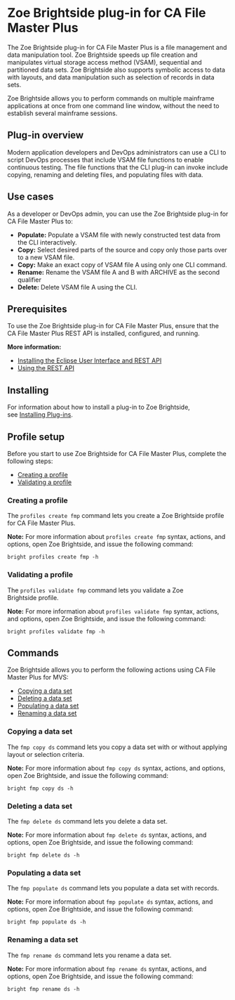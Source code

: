 # Zoe Brightside plug-in for CA File Master Plus

The Zoe Brightside plug-in for CA File Master Plus is a file management
and data manipulation tool. Zoe Brightside speeds up file creation and
manipulates virtual storage access method (VSAM), sequential and
partitioned data sets. Zoe Brightside also supports symbolic access to
data with layouts, and data manipulation such as selection of records in
data sets.

Zoe Brightside allows you to perform commands on multiple mainframe
applications at once from one command line window, without the need to
establish several mainframe sessions.

## Plug-in overview

Modern application developers and DevOps administrators can use a CLI to script DevOps processes that include VSAM file functions to enable continuous testing. The file functions that the CLI plug-in can invoke include copying, renaming and deleting files, and populating files with data.

## Use cases

As a developer or DevOps admin, you can use the Zoe Brightside plug-in for CA File
Master Plus to:

  - **Populate:** Populate a VSAM file with newly constructed test data from the CLI interactively.
  - **Copy:** Select desired parts of the source and copy only those parts over to
    a new VSAM file.
  - **Copy:** Make an exact copy of VSAM file A using only one CLI command.
  - **Rename:** Rename the VSAM file A and B with ARCHIVE as the second qualifier
  - **Delete:** Delete VSAM file A using the CLI.

## Prerequisites

To use the Zoe Brightside plug-in for CA File Master Plus, ensure that the CA File
Master Plus REST API is installed, configured, and running.

**More information:**

  - [Installing the Eclipse User Interface and REST API](https://docops.ca.com/display/FMPLUS11/Installing+the+Eclipse+User+Interface+and+REST+API)
  - [Using the REST API](https://docops.ca.com/display/FMPLUS11/Using+the+REST+API)

## Installing

For information about how to install a plug-in to Zoe Brightside,
see [Installing Plug-ins](cli-installplugins.md).

## Profile setup

Before you start to use Zoe Brightside for CA File Master Plus, complete
the following steps:

  - [Creating a profile](#creating-a-profile)
  - [Validating a profile](#validating-a-profile)

### Creating a profile

The `profiles create fmp` command lets you create a Zoe Brightside profile for CA File Master Plus.

**Note:** For more information about `profiles create fmp` syntax,
actions, and options, open Zoe Brightside, and issue the following
command:

```
bright profiles create fmp -h
```

### Validating a profile

The `profiles validate fmp` command lets you validate a Zoe
Brightside profile.

**Note:** For more information about `profiles validate fmp` syntax,
actions, and options, open Zoe Brightside, and issue the following
command:

```
bright profiles validate fmp -h
```

## Commands

Zoe Brightside allows you to perform the following actions using CA File
Master Plus for MVS:

  - [Copying a data set](#copying-a-data-set)
  - [Deleting a data set](#deleting-a-data-set)
  - [Populating a data set](#populating-a-data-set)
  - [Renaming a data set](#renaming-a-data-set)

### Copying a data set

The `fmp copy ds` command lets you copy a data set with or without
applying layout or selection
criteria.

**Note:** For more information about `fmp copy ds` syntax, actions, and
options, open Zoe Brightside, and issue the following command:

```
bright fmp copy ds -h
```

### Deleting a data set

The `fmp delete ds` command lets you delete a data set.

**Note:** For more information about `fmp delete ds` syntax, actions,
and options, open Zoe Brightside, and issue the following command:

```
bright fmp delete ds -h
```

### Populating a data set

The `fmp populate ds` command lets you populate a data set with
records.

**Note:** For more information about `fmp populate ds` syntax, actions,
and options, open Zoe Brightside, and issue the following command:

```
bright fmp populate ds -h
```

### Renaming a data set

The `fmp rename ds` command lets you rename a data
set.

**Note:** For more information about `fmp rename ds` syntax, actions,
and options, open Zoe Brightside, and issue the following command:

```
bright fmp rename ds -h
```
